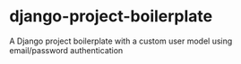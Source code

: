 # django-project-boilerplate
A Django project boilerplate with a custom user model using email/password authentication
